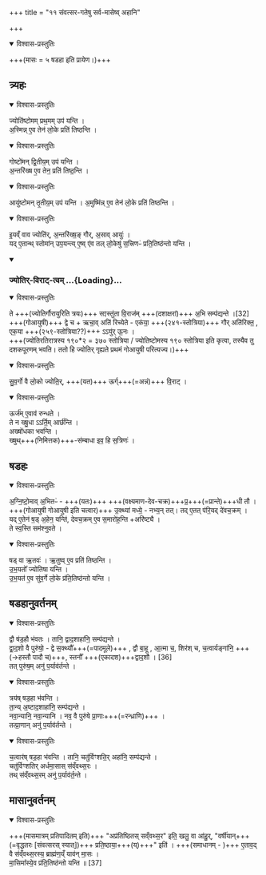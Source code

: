 +++
title = "११ संवत्सर-गतेषु सर्व-मासेष्व् अहानि"

+++

<details open><summary>विश्वास-प्रस्तुतिः</summary>

+++(मासः = ५ षडहा इति प्रायेण।)+++
</details>



## त्र्यहः

<details open><summary>विश्वास-प्रस्तुतिः</summary>

ज्योति॑ष्टोमम् प्रथ॒मम् उप॑ यन्ति ।  
अ॒स्मिन्न् ए॒व तेन॑ लो॒के प्रति॑ तिष्ठन्ति ।
</details>
<details open><summary>विश्वास-प्रस्तुतिः</summary>

गोष्टो॑मन् द्वि॒तीय॒म् उप॑ यन्ति ।  
अ॒न्तरि॑ख्ष ए॒व तेन॒ प्रति॑ तिष्ठ॒न्ति ।
</details>
<details open><summary>विश्वास-प्रस्तुतिः</summary>

आयु॑ष्टोमन् तृ॒तीय॒म् उप॑ यन्ति ।
अ॒मुष्मि॑न्न् ए॒व तेन॑ लो॒के प्रति॑ तिष्ठन्ति ।
</details>
<details open><summary>विश्वास-प्रस्तुतिः</summary>

इ॒यव्ँ वाव ज्योति॑र्, अ॒न्तरि॑ख्ष॒ङ् गौर्, अ॒साव् आयुः॑ ।  
यद् ए॒तान्थ् स्तोमा॑न् उप॒यन्त्य् ए॒ष्व् ए॑व तल् लो॒केषु॑ स॒त्त्रिणᳶ॑ प्रति॒तिष्ठ॑न्तो यन्ति ।  
</details>
<div class="js_include" includetitle="false" newlevelforh1="3" unfilled url="/vedAH_yajuH/taittirIyam/sArasvata-vibhAgaH/saMhitA/yajuH/sarva-prastutiH/7/4/10_prAyaNIyam_ahaH/jyotir-virAT-tvam.md">
<details open><summary><h3>ज्योतिर्-विराट्-त्वम् ...{Loading}...</h3></summary>
<details open><summary>विश्वास-प्रस्तुतिः</summary>

ते +++(ज्योतिर्गौरायुरिति त्रयः)+++ सꣵस्तु॑ता वि॒राज॑म् +++(दशाक्षरां)+++ अ॒भि सम्प॑द्यन्ते ।[32]
+++(गोआयुषी)+++ द्वे च + ऋचा॒व् अति॑ रिच्येते - एक॑या॒ +++(२४१-स्तोत्रिया)+++ गौर् अति॑रिक्त॒ , एक॒या +++(२५९-स्तोत्रिया??)+++ ऽऽयु॑र् ऊ॒नः ।  
+++(ज्योतिरतिरात्रस्य १९०*२ = ३७० स्तोत्रिया / ज्योतिष्टोमस्य १९० स्तोत्रिया इति कृत्वा, तस्यैव तु दशकपूरणम् भवति। ततो हि ज्योतिर् गृह्यते प्रथमं गोआयुषी परित्यज्य।)+++
</details>
<details open><summary>विश्वास-प्रस्तुतिः</summary>

सु॒व॒र्गो वै लो॒को ज्योति॒र्, +++(यत)+++ ऊर्ग्+++(=अन्नं)+++ वि॒राट् ।
</details>
</details>
</div>
<details open><summary>विश्वास-प्रस्तुतिः</summary>

ऊर्ज॑म् ए॒वाव॑ रुन्धते ।  
ते न ख्षु॒धा ऽऽर्ति॒म् आर्छ॑न्ति ।  
अख्षो॑धका भवन्ति ।  
ख्षुथ्+++(निमित्तक)+++-स॑म्बाधा इव॒ हि स॒त्रिणः॑ ।
</details>



## षडहः

<details open><summary>विश्वास-प्रस्तुतिः</summary>

अ॒ग्नि॒ष्टो॒माव् अ॒भितᳶ॑ - +++(यतः)+++ +++(वक्ष्यमाण-देव-चक्र)+++प्र॒+++(=प्रान्ते)+++धी तौ ।  
+++(गोआयुषी गोआयुषी इति चत्वार)+++ उ॒क्थ्या॑ मध्ये॒ - नभ्य॒न् तत्। तद् ए॒तत् प॑रि॒यद् दे॑वच॒क्रम् ।  
यद् ए॒तेन॑ ष॒ड् अ॒हेन॒ यन्ति॑, देवच॒क्रम् ए॒व स॒मारो॑ह॒न्ति +अरि॑ष्ट्यै ।  
ते स्व॒स्ति सम॑श्नुवते ।
</details>
<details open><summary>विश्वास-प्रस्तुतिः</summary>

षड् वा ऋ॒तवः॑ । ऋ॒तुष्व् ए॒व प्रति॑ तिष्ठन्ति ।  
उ॒भ॒यतो᳚ ज्योतिषा यन्ति ।  
उ॒भ॒यत॑ ए॒व सु॑व॒र्गे लो॒के प्र॑ति॒तिष्ठ॑न्तो यन्ति ।  
</details>



## षडहानुवर्तनम्

<details open><summary>विश्वास-प्रस्तुतिः</summary>

द्वौ ष॑ड॒हौ भ॑वतः । तानि॒ द्वाद॒शाहा॑नि॒ सम्प॑द्यन्ते ।  
द्वा॒द॒शो वै पुरु॑षो॒ - द्वे स॒क्थ्यौ᳚+++(=पादमूले)+++ , द्वौ बा॒हू , आ॒त्मा च॒, शिर॑श् च, च॒त्वार्यङ्गा॑नि॒ +++(→हस्तौ पादौ च)+++, स्तनौ᳚ +++(एकादश)+++द्वाद॒शौ । [36]  
तत् पुरु॑ष॒म् अनु॑ प॒र्याव॑र्तन्ते ।
</details>
<details open><summary>विश्वास-प्रस्तुतिः</summary>

त्रय॑ष् षड॒हा भ॑वन्ति ।  
ता॒न्य् अ॒ष्टाद॒शाहा॑नि॒ सम्प॑द्यन्ते ।  
नवा॒न्यानि॒ नवा॒न्यानि । नव॒ वै पुरु॑षे प्रा॒णाः+++(=रन्ध्राणि)+++ ।  
तत्प्रा॒णान् अनु॑ प॒र्याव॑र्तन्ते ।  
</details>
<details open><summary>विश्वास-प्रस्तुतिः</summary>

च॒त्वार॑ष् षड॒हा भ॑वन्ति ।
तानि॒ चतु॑र्विꣳशति॒र् अहा॑नि॒ सम्प॑द्यन्ते ।  
चतु॑र्विꣳशतिर् अर्धमा॒सास् स॑व्ँवथ्स॒रः ।  
तथ् स॑व्ँवथ्स॒रम् अनु॑ प॒र्याव॑र्त॒न्ते ।
</details>



## मासानुवर्तनम्

<details open><summary>विश्वास-प्रस्तुतिः</summary>

+++(मासमात्रम् प्रतिपादितम् इति)+++ "अप्र॑तिष्ठितस् सव्ँवथ्स॒र" इति॒ खलु॒ वा आ॑हु॒र्, "वर्षी॑यान्+++(=वृद्धतरः [संवत्सरस् स्यात्])+++ प्रति॒ष्ठाया॒+++(य्)+++" इति॑ ।
+++(समाधानम् - )+++ ए॒ताव॒द् वै स॑व्ँवथ्स॒रस्य॒ ब्राह्म॑ण॒य्ँ याव॑न् मा॒सः ।  
मा॒सिमा᳚स्ये॒व प्र॑ति॒तिष्ठ॑न्तो यन्ति ॥ [37]  
</details>
